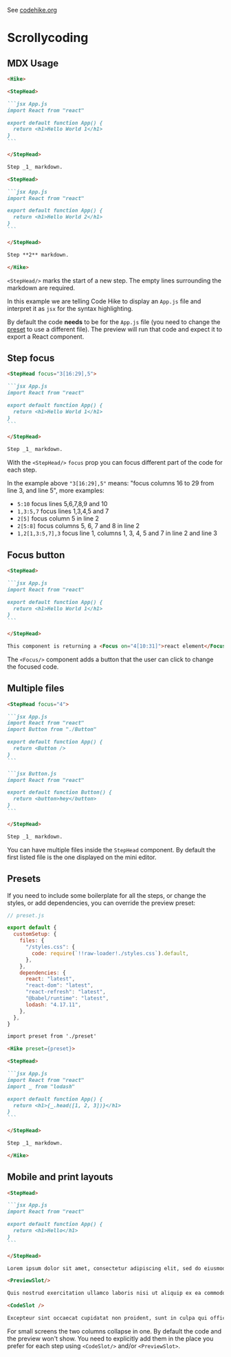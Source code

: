 See [codehike.org](https://codehike.org)

# Scrollycoding

## MDX Usage

````md
<Hike>

<StepHead>

```jsx App.js
import React from "react"

export default function App() {
  return <h1>Hello World 1</h1>
}
```

</StepHead>

Step _1_ markdown.

<StepHead>

```jsx App.js
import React from "react"

export default function App() {
  return <h1>Hello World 2</h1>
}
```

</StepHead>

Step **2** markdown.

</Hike>
````

`<StepHead/>` marks the start of a new step. The empty lines surrounding the markdown are required.

In this example we are telling Code Hike to display an `App.js` file and interpret it as `jsx` for the syntax highlighting.

By default the code **needs** to be for the `App.js` file (you need to change the [preset](#presets) to use a different file). The preview will run that code and expect it to export a React component.

## Step focus

````md
<StepHead focus="3[16:29],5">

```jsx App.js
import React from "react"

export default function App() {
  return <h1>Hello World 1</h1>
}
```

</StepHead>

Step _1_ markdown.
````

With the `<StepHead/>` `focus` prop you can focus different part of the code for each step.

In the example above `"3[16:29],5"` means: "focus columns 16 to 29 from line 3, and line 5", more examples:

- `5:10` focus lines 5,6,7,8,9 and 10
- `1,3:5,7` focus lines 1,3,4,5 and 7
- `2[5]` focus column 5 in line 2
- `2[5:8]` focus columns 5, 6, 7 and 8 in line 2
- `1,2[1,3:5,7],3` focus line 1, columns 1, 3, 4, 5 and 7 in line 2 and line 3

## Focus button

````md
<StepHead>

```jsx App.js
import React from "react"

export default function App() {
  return <h1>Hello World 1</h1>
}
```

</StepHead>

This component is returning a <Focus on="4[10:31]">react element</Focus>.
````

The `<Focus/>` component adds a button that the user can click to change the focused code.

## Multiple files

````md
<StepHead focus="4">

```jsx App.js
import React from "react"
import Button from "./Button"

export default function App() {
  return <Button />
}
```

```jsx Button.js
import React from "react"

export default function Button() {
  return <button>hey</button>
}
```

</StepHead>

Step _1_ markdown.
````

You can have multiple files inside the `StepHead` component. By default the first listed file is the one displayed on the mini editor.

## Presets

If you need to include some boilerplate for all the steps, or change the styles, or add dependencies, you can override the preview preset:

```js
// preset.js

export default {
  customSetup: {
    files: {
      "/styles.css": {
        code: require(`!!raw-loader!./styles.css`).default,
      },
    },
    dependencies: {
      react: "latest",
      "react-dom": "latest",
      "react-refresh": "latest",
      "@babel/runtime": "latest",
      lodash: "4.17.11",
    },
  },
}
```

````md
import preset from './preset'

<Hike preset={preset}>

<StepHead>

```jsx App.js
import React from "react"
import _ from "lodash"

export default function App() {
  return <h1>{_.head([1, 2, 3])}</h1>
}
```

</StepHead>

Step _1_ markdown.

</Hike>
````

## Mobile and print layouts

````md
<StepHead>

```jsx App.js
import React from "react"

export default function App() {
  return <h1>Hello</h1>
}
```

</StepHead>

Lorem ipsum dolor sit amet, consectetur adipiscing elit, sed do eiusmod tempor incididunt ut labore et dolore magna aliqua. Ut enim ad minim veniam:

<PreviewSlot/>

Quis nostrud exercitation ullamco laboris nisi ut aliquip ex ea commodo consequat. Duis aute irure dolor in reprehenderit in voluptate velit esse cillum dolore eu fugiat nulla pariatur.

<CodeSlot />

Excepteur sint occaecat cupidatat non proident, sunt in culpa qui officia deserunt mollit anim id est laborum.
````

For small screens the two columns collapse in one. By default the code and the preview won't show. You need to explicitly add them in the place you prefer for each step using `<CodeSlot/>` and/or `<PreviewSlot>`.
